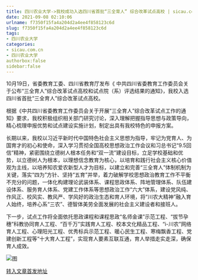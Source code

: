 ```yaml
---
title: 四川农业大学->我校成功入选四川省首批“三全育人” 综合改革试点高校 | sicau.com.cn
date: 2021-09-08 02:10:06
urlname: f7350f15fa4a204d2a4ee4f858123c6d
slug: f7350f15fa4a204d2a4ee4f858123c6d
tags: 
- 四川农业大学
categories:
- sicau.com.cn
- 四川农业大学
authorbox:false
sidebar:false
---
```

10月19日，省委教育工委、四川省教育厅发布《 中共四川省委教育工作委员会关于公布“三全育人”综合改革试点高校和试点院（系）评选结果的通知》，我校入选四川省首批“三全育人”综合改革试点高校。

根据《中共四川省委教育工作委员会关于开展“三全育人”综合改革试点工作的通知》要求，我校积极组织相关部门研究讨论，深入理解把握指导思想与政策导向，精心梳理申报优势和试点建设实施计划，制定出具有我校特色的申报方案。

长期以来，我校以习近平新时代中国特色社会主义思想为指导，牢记为党育人、为国育才的初心和使命，深入学习贯彻全国高校思想政治工作会议和习总书记“9.5回信”精神，紧密围绕立德树人根本任务和“双一流”建设目标，立足学校基础和优势，以立德树人为根本，以理想信念教育为核心，以培育和践行社会主义核心价值观为主线，以培养知农爱农新型人才为目标，以建立和完善“三全育人”体制机制为关键，落实“四为”方针、坚持“五育”并举，着力破解学校思想政治教育工作不平衡不充分的问题，一体化构建理论武装体系、课程思政体系、阵地管理体系、队伍建设体系、服务育人体系、党建工作体系等思想政治工作“六大”体系，建设党风纯、作风正、校风实、教风严、学风好的政治生态和育人环境，将“川农大精神”融入育人始终，培养心系“三农”、德智体美劳全面发展的社会主义建设者和接班人。

下一步，试点工作将全面依托思政课程和课程思政“名师金课”示范工程、“拔节孕穗”科教协同育人工程、“百千万”实践育人工程、校本文化精品工程、“i-川农”网络育人工程、心理阳光工程、优秀标兵示范工程、暖心民生工程、寒梅飘香工程、党建创新工程等“十大育人工程”，实现育人要素互联互通，育人举措走实走深，确保育人成效。

![图](https://news.sicau.edu.cn/__local/2/1A/69/057872D47A9606FBFF283D11CB7_2853E7A1_1D612.png)

[转入文章首发地址](https://news.sicau.edu.cn/info/1135/59495.htm)
